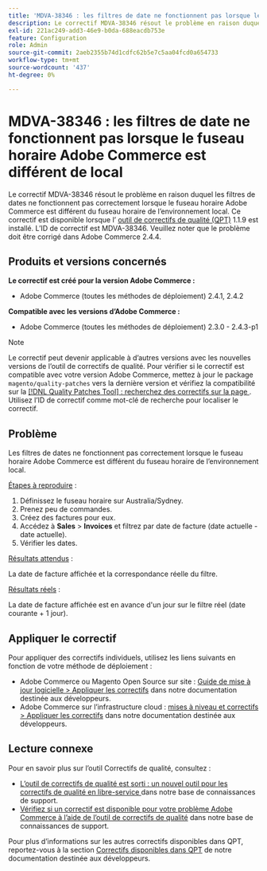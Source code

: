 ```yaml
---
title: 'MDVA-38346 : les filtres de date ne fonctionnent pas lorsque le fuseau horaire Adobe Commerce est différent de local'
description: Le correctif MDVA-38346 résout le problème en raison duquel les filtres de dates ne fonctionnent pas correctement lorsque le fuseau horaire Adobe Commerce est différent du fuseau horaire de l’environnement local. Ce correctif est disponible lorsque l’[outil de correctifs de qualité (QPT)](/help/announcements/adobe-commerce-announcements/magento-quality-patches-released-new-tool-to-self-serve-quality-patches.md) 1.1.9 est installé. L’ID de correctif est MDVA-38346. Veuillez noter que le problème doit être corrigé dans Adobe Commerce 2.4.4.
exl-id: 221ac249-add3-46e9-b0da-688eacdb753e
feature: Configuration
role: Admin
source-git-commit: 2aeb2355b74d1cdfc62b5e7c5aa04fcd0a654733
workflow-type: tm+mt
source-wordcount: '437'
ht-degree: 0%

---
```


# MDVA-38346 : les filtres de date ne fonctionnent pas lorsque le fuseau horaire Adobe Commerce est différent de local

Le correctif MDVA-38346 résout le problème en raison duquel les filtres de dates ne fonctionnent pas correctement lorsque le fuseau horaire Adobe Commerce est différent du fuseau horaire de l’environnement local. Ce correctif est disponible lorsque l’ [outil de correctifs de qualité (QPT)](/help/announcements/adobe-commerce-announcements/magento-quality-patches-released-new-tool-to-self-serve-quality-patches.md) 1.1.9 est installé. L’ID de correctif est MDVA-38346. Veuillez noter que le problème doit être corrigé dans Adobe Commerce 2.4.4.

## Produits et versions concernés

**Le correctif est créé pour la version Adobe Commerce :**

* Adobe Commerce (toutes les méthodes de déploiement) 2.4.1, 2.4.2

**Compatible avec les versions d’Adobe Commerce :**

* Adobe Commerce (toutes les méthodes de déploiement) 2.3.0 - 2.4.3-p1

>[!NOTE]
>
>Le correctif peut devenir applicable à d’autres versions avec les nouvelles versions de l’outil de correctifs de qualité. Pour vérifier si le correctif est compatible avec votre version Adobe Commerce, mettez à jour le package `magento/quality-patches` vers la dernière version et vérifiez la compatibilité sur la [[!DNL Quality Patches Tool] : recherchez des correctifs sur la page ](https://experienceleague.adobe.com/tools/commerce-quality-patches/index.html?lang=fr). Utilisez l’ID de correctif comme mot-clé de recherche pour localiser le correctif.

## Problème

Les filtres de dates ne fonctionnent pas correctement lorsque le fuseau horaire Adobe Commerce est différent du fuseau horaire de l’environnement local.

<u>Étapes à reproduire</u> :

1. Définissez le fuseau horaire sur Australia/Sydney.
1. Prenez peu de commandes.
1. Créez des factures pour eux.
1. Accédez à **Sales** > **Invoices** et filtrez par date de facture (date actuelle - date actuelle).
1. Vérifier les dates.

<u>Résultats attendus</u> :

La date de facture affichée et la correspondance réelle du filtre.

<u>Résultats réels</u> :

La date de facture affichée est en avance d&#39;un jour sur le filtre réel (date courante + 1 jour).

## Appliquer le correctif

Pour appliquer des correctifs individuels, utilisez les liens suivants en fonction de votre méthode de déploiement :

* Adobe Commerce ou Magento Open Source sur site : [Guide de mise à jour logicielle > Appliquer les correctifs](https://experienceleague.adobe.com/fr/docs/commerce-operations/tools/quality-patches-tool/usage) dans notre documentation destinée aux développeurs.
* Adobe Commerce sur l’infrastructure cloud : [mises à niveau et correctifs > Appliquer les correctifs](https://experienceleague.adobe.com/fr/docs/commerce-cloud-service/user-guide/develop/upgrade/apply-patches) dans notre documentation destinée aux développeurs.

## Lecture connexe

Pour en savoir plus sur l’outil Correctifs de qualité, consultez :

* [ L’outil de correctifs de qualité est sorti : un nouvel outil pour les correctifs de qualité en libre-service ](/help/announcements/adobe-commerce-announcements/magento-quality-patches-released-new-tool-to-self-serve-quality-patches.md) dans notre base de connaissances de support.
* [Vérifiez si un correctif est disponible pour votre problème Adobe Commerce à l’aide de l’outil de correctifs de qualité](/help/support-tools/patches-available-in-qpt-tool/check-patch-for-magento-issue-with-magento-quality-patches.md) dans notre base de connaissances de support.

Pour plus d’informations sur les autres correctifs disponibles dans QPT, reportez-vous à la section [Correctifs disponibles dans QPT](https://experienceleague.adobe.com/tools/commerce-quality-patches/index.html?lang=fr) de notre documentation destinée aux développeurs.
